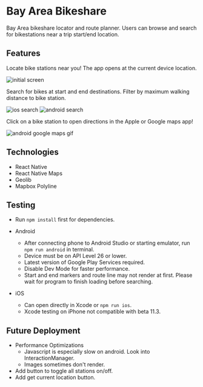 # Bay Area Bikeshare

Bay Area bikeshare locator and route planner. 
Users can browse and search for bikestations near a trip start/end location.

## Features 
Locate bike stations near you! The app opens at the current device location.

![initial screen](http://res.cloudinary.com/adrienne/image/upload/c_scale,w_320/v1519339588/bikeshare/iOS_initial_screen.png)

Search for bikes at start and end destinations. Filter by maximum walking distance to bike station.

![ios search](http://res.cloudinary.com/adrienne/image/upload/c_scale,w_320/v1519339588/bikeshare/iOS_SF_search.png)
![android search](http://res.cloudinary.com/adrienne/image/upload/c_scale,w_310/v1519339588/bikeshare/Android_San_Jose.png)

Click on a bike station to open directions in the Apple or Google maps app!

![android google maps gif](http://res.cloudinary.com/adrienne/image/upload/c_scale,q_60,w_300/v1519340288/bikeshare/googlemapsdirections.gif)

## Technologies
- React Native
- React Native Maps
- Geolib
- Mapbox Polyline

## Testing 
- Run `npm install` first for dependencies.

- Android  
    - After connecting phone to Android Studio or starting emulator, run `npm run android` in terminal.
    - Device must be on API Level 26 or lower.
    - Latest version of Google Play Services required.
    - Disable Dev Mode for faster performance.
    - Start and end markers and route line may not render at first. Please wait for program to finish loading before searching.
   
- iOS
    - Can open directly in Xcode or `npm run ios`.
    - Xcode testing on iPhone not compatible with beta 11.3.

## Future Deployment
- Performance Optimizations
  - Javascript is especially slow on android. Look into InteractionManager.
  - Images sometimes don't render.
- Add button to toggle all stations on/off.
- Add get current location button.
